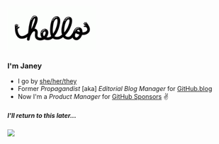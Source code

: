 <img src="https://github.com/jjjaney/jjjaney/blob/master/hello.gif" alt="hey" width="200"/>


### I'm Janey
* I go by [she/her/they](https://pronoun.is/she/her?or=they)
* Former *Propagandist* [aka] *Editorial Blog Manager* for [GitHub.blog](https://github.blog/)
* Now I'm a *Product Manager* for [GitHub Sponsors](https://github.com/sponsors) :v:

##### I'll return to this later...

![](https://github.com/jjjaney/jjjaney/blob/master/dealwithitjjjaney.gif)
